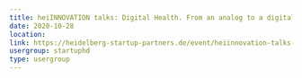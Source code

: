 ```yaml
---
title: heiINNOVATION talks: Digital Health. From an analog to a digital world
date: 2020-10-28
location: 
link: https://heidelberg-startup-partners.de/event/heiinnovation-talks-2020/2020-10-28/
usergroup: startuphd
type: usergroup
---
```

